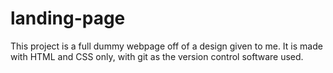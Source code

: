 # landing-page

This project is a full dummy webpage off of a design given to me. It is made with
HTML and CSS only, with git as the version control software used. 